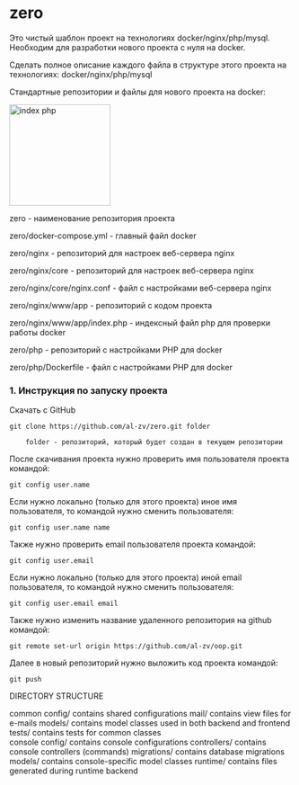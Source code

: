 # zero

Это чистый шаблон проект на технологиях docker/nginx/php/mysql. Необходим для разработки нового проекта с нуля на docker.

Сделать полное описание каждого файла в структуре этого проекта на технологиях: docker/nginx/php/mysql

Стандартные репозитории и файлы для нового проекта на docker:

<img width="180" alt="index php" src="https://github.com/al-zv/zero/assets/63869857/77fd833a-1d9b-4e59-96e5-4f60e80f1e69">

zero - наименование репозитория проекта

zero/docker-compose.yml - главный файл docker


zero/nginx - репозиторий для настроек веб-сервера nginx

zero/nginx/core - репозиторий для настроек веб-сервера nginx

zero/nginx/core/nginx.conf - файл с настройками веб-сервера nginx


zero/nginx/www/app - репозиторий с кодом проекта

zero/nginx/www/app/index.php - индексный файл php для проверки работы docker


zero/php - репозиторий с настройками PHP для docker

zero/php/Dockerfile - файл с настройками PHP для docker

### <a name="21">1. Инструкция по запуску проекта</a> 

Скачать с GitHub

    git clone https://github.com/al-zv/zero.git folder

        folder - репозиторий, который будет создан в текущем репозитории

После скачивания проекта нужно проверить имя пользователя проекта командой:

    git config user.name

Если нужно локально (только для этого проекта) иное имя пользователя, то командой нужно сменить пользователя:

    git config user.name name

Также нужно проверить email пользователя проекта командой:

    git config user.email

Если нужно локально (только для этого проекта) иной email пользователя, то командой нужно сменить пользователя:

    git config user.email email

Также нужно изменить название удаленного репозитория на github командой:

    git remote set-url origin https://github.com/al-zv/oop.git

Далее в новый репозиторий нужно выложить код проекта командой:

    git push
    


DIRECTORY STRUCTURE

common
    config/              contains shared configurations
    mail/                contains view files for e-mails
    models/              contains model classes used in both backend and frontend
    tests/               contains tests for common classes    
console
    config/              contains console configurations
    controllers/         contains console controllers (commands)
    migrations/          contains database migrations
    models/              contains console-specific model classes
    runtime/             contains files generated during runtime
backend
